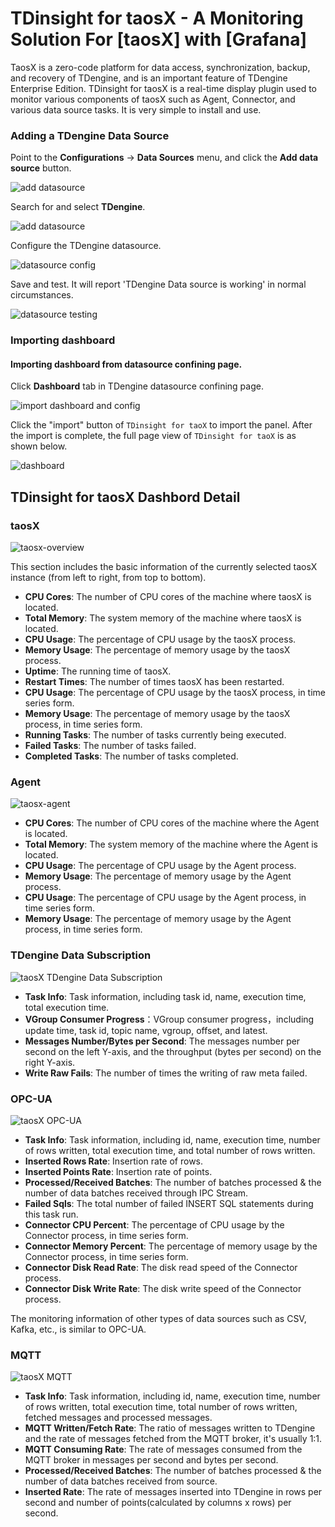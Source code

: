 # TDinsight for taosX - A Monitoring Solution For [taosX] with [Grafana]

TaosX is a zero-code platform for data access, synchronization, backup, and recovery of TDengine, and is an important feature of TDengine Enterprise Edition. 
TDinsight for taosX is a real-time display plugin used to monitor various components of taosX such as Agent, Connector, and various data source tasks. It is very simple to install and use.

### Adding a TDengine Data Source

Point to the **Configurations** -> **Data Sources** menu, and click the **Add data source** button.

![add datasource](../../assets/howto-add-datasource-button.png)

Search for and select **TDengine**.

![add datasource](../../assets/howto-add-datasource-tdengine.png)

Configure the TDengine datasource.

![datasource config](../../assets/howto-add-datasource.png)

Save and test. It will report 'TDengine Data source is working' in normal circumstances.

![datasource testing](../../assets/howto-add-datasource-test.png)

### Importing dashboard

#### Importing dashboard from datasource confining page.

Click **Dashboard** tab in TDengine datasource confining page.

![import dashboard and config](../../assets/taosX-import.png)

Click the "import" button of `TDinsight for taoX` to import the panel. 
After the import is complete, the full page view of `TDinsight for taoX` is as shown below.

![dashboard](../../assets/TDinsight-taosX-full.png)


## TDinsight for taosX Dashbord Detail

### taosX

![taosx-overview](../../assets/taosX-main.png)

This section includes the basic information of the currently selected taosX instance (from left to right, from top to bottom).

- **CPU Cores**: The number of CPU cores of the machine where taosX is located.
- **Total Memory**: The system memory of the machine where taosX is located.
- **CPU Usage**: The percentage of CPU usage by the taosX process.
- **Memory Usage**: The percentage of memory usage by the taosX process.
- **Uptime**: The running time of taosX.
- **Restart Times**: The number of times taosX has been restarted.
- **CPU Usage**: The percentage of CPU usage by the taosX process, in time series form.
- **Memory Usage**: The percentage of memory usage by the taosX process, in time series form.
- **Running Tasks**: The number of tasks currently being executed.
- **Failed Tasks**: The number of tasks failed.
- **Completed Tasks**: The number of tasks completed.

### Agent

![taosx-agent](../../assets/taosX-Agent.png)

- **CPU Cores**: The number of CPU cores of the machine where the Agent is located.
- **Total Memory**: The system memory of the machine where the Agent is located.
- **CPU Usage**: The percentage of CPU usage by the Agent process.
- **Memory Usage**: The percentage of memory usage by the Agent process.
- **CPU Usage**: The percentage of CPU usage by the Agent process, in time series form.
- **Memory Usage**: The percentage of memory usage by the Agent process, in time series form.

### TDengine Data Subscription

![taosX TDengine Data Subscription](../../assets/taosX-tdengine-subscription.png)

-  **Task Info**: Task information, including task id, name, execution time, total execution time.
-  **VGroup Consumer Progress**：VGroup consumer progress，including update time, task id, topic name, vgroup, offset, and latest.
-  **Messages Number/Bytes per Second**: The messages number per second on the left Y-axis, and the throughput (bytes per second) on the right Y-axis.
-  **Write Raw Fails**: The number of times the writing of raw meta failed.

### OPC-UA

![taosX OPC-UA](../../assets/taosX-opcua.png)

- **Task Info**: Task information, including id, name, execution time, number of rows written, total execution time, and total number of rows written.
- **Inserted Rows Rate**: Insertion rate of rows.
- **Inserted Points Rate**: Insertion rate of points.
- **Processed/Received Batches**: The number of batches processed & the number of data batches received through IPC Stream.
- **Failed Sqls**: The total number of failed INSERT SQL statements during this task run.
- **Connector CPU Percent**: The percentage of CPU usage by the Connector process, in time series form.
- **Connector Memory Percent**: The percentage of memory usage by the Connector process, in time series form.
- **Connector Disk Read Rate**: The disk read speed of the Connector process.
- **Connector Disk Write Rate**: The disk write speed of the Connector process.

The monitoring information of other types of data sources such as CSV, Kafka, etc., is similar to OPC-UA.

### MQTT

![taosX MQTT](../../assets/taosX-MQTT.png)

- **Task Info**: Task information, including id, name, execution time, number of rows written, total execution time, total number of rows written, fetched messages and processed messages.
- **MQTT Written/Fetch Rate**: The ratio of messages written to TDengine and the rate of messages fetched from the MQTT broker, it's usually 1:1.
- **MQTT Consuming Rate**: The rate of messages consumed from the MQTT broker in messages per second and bytes per second.
- **Processed/Received Batches**: The number of batches processed & the number of data batches received from source.
- **Inserted Rate**: The rate of messages inserted into TDengine in rows per second and number of points(calculated by columns x rows) per second.
